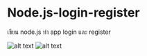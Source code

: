 # Node.js-login-register
เขียน node.js ทำ app login และ register

![alt text](https://s8.gifyu.com/images/04f56de4715e0c09cd.png)
![alt text](https://s2.gifyu.com/images/05d236bd16eb7859d5.png)

